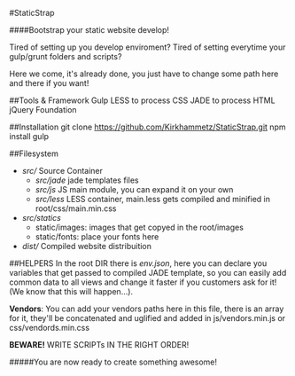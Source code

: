 #StaticStrap

####Bootstrap your static website develop!

Tired of setting up you develop enviroment?
Tired of setting everytime your gulp/grunt folders and scripts?

Here we come, it's already done, you just have to change some path here and there if you want!

##Tools & Framework
    Gulp
    LESS to process CSS
    JADE to process HTML
    jQuery
    Foundation

##Installation
    git clone https://github.com/Kirkhammetz/StaticStrap.git
    npm install
    gulp


##Filesystem
- _src/_ Source Container
    + _src/jade_ jade templates files
    + _src/js_ JS main module, you can expand it on your own
    + _src/less_ LESS container, main.less gets compiled and minified in root/css/main.min.css
- _src/statics_
    + static/images: images that get copyed in the root/images
    + static/fonts: place your fonts here
- _dist/_ Compiled website distribuition


##HELPERS
In the root DIR there is _env.json_, here you can declare you variables that get passed to compiled JADE template, so you can easily add common data to all views and change it faster if you customers ask for it! (We know that this will happen...).

__Vendors__: You can add your vendors paths here in this file, there is an array for it, they'll be concatenated and uglified and added in js/vendors.min.js or css/vendords.min.css

__BEWARE!__ WRITE SCRIPTs IN THE RIGHT ORDER!

#####You are now ready to create something awesome!
